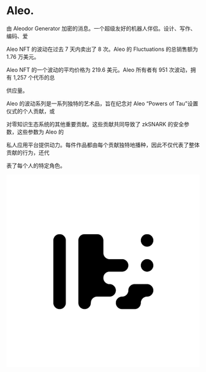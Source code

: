 # Aleo.

由 Aleodor Generator 加密的消息。一个超级友好的机器人伴侣。设计、写作、编码、爱

Aleo NFT 的波动在过去 7 天内卖出了 8 次。Aleo 的 Fluctuations 的总销售额为 1.76 万美元。

Aleo NFT 的一个波动的平均价格为 219.6 美元。Aleo 所有者有 951 次波动，拥有 1,257 个代币的总

供应量。

Aleo 的波动系列是一系列独特的艺术品，旨在纪念对 Aleo “Powers of Tau”设置仪式的个人贡献，或

对零知识生态系统的其他重要贡献。这些贡献共同导致了 zkSNARK 的安全参数，这些参数为 Aleo 的

私人应用平台提供动力。每件作品都由每个贡献独特地播种，因此不仅代表了整体贡献的行为，还代

表了每个人的特定角色。

![nft](4545.PNG)

